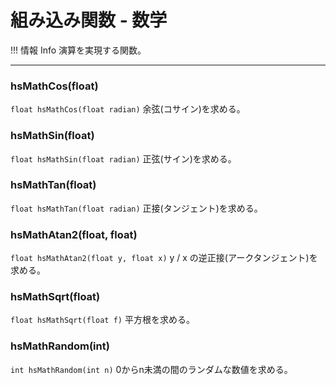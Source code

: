 
# 組み込み関数 - 数学


!!! 情報 Info
    演算を実現する関数。

***

### hsMathCos(float)
`float hsMathCos(float radian)`
余弦(コサイン)を求める。

### hsMathSin(float)
`float hsMathSin(float radian)`
正弦(サイン)を求める。

### hsMathTan(float)
`float hsMathTan(float radian)`
正接(タンジェント)を求める。

### hsMathAtan2(float, float)
`float hsMathAtan2(float y, float x)`
y / x の逆正接(アークタンジェント)を求める。

### hsMathSqrt(float)
`float hsMathSqrt(float f)`
平方根を求める。

### hsMathRandom(int)
`int hsMathRandom(int n)`
0からn未満の間のランダムな数値を求める。